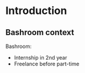 # Introduction

## Bashroom context

Bashroom:

- Internship in 2nd year 
- Freelance before part-time
